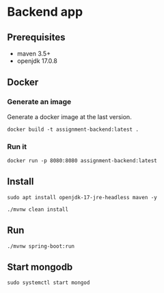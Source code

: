 # Backend app

## Prerequisites

- maven 3.5+
- openjdk 17.0.8

## Docker

### Generate an image

Generate a docker image at the last version.

`docker build -t assignment-backend:latest .`

### Run it

`docker run -p 8080:8080 assignment-backend:latest`

## Install

`sudo apt install openjdk-17-jre-headless maven -y`

`./mvnw clean install`

## Run

`./mvnw spring-boot:run`

## Start mongodb

`sudo systemctl start mongod`

